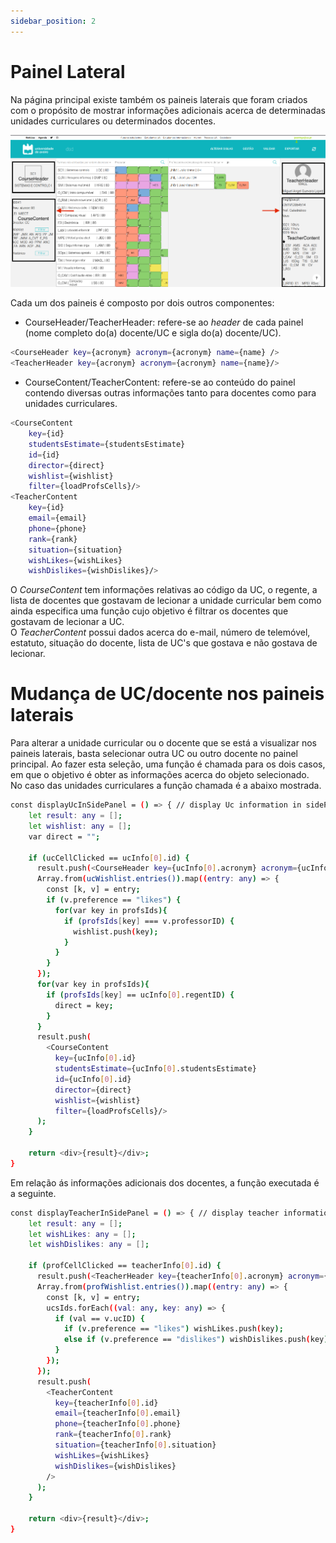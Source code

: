 ```yaml
---
sidebar_position: 2
---
```


# Painel Lateral

Na página principal existe também os paineis laterais que foram criados com o propósito de mostrar informações adicionais acerca de determinadas unidades curriculares ou determinados docentes.

![Sidepanel](./sidepanels.png)

Cada um dos paineis é composto por dois outros componentes:
- CourseHeader/TeacherHeader: refere-se ao *header* de cada painel (nome completo do(a) docente/UC e sigla do(a) docente/UC).
```bash
<CourseHeader key={acronym} acronym={acronym} name={name} />
<TeacherHeader key={acronym} acronym={acronym} name={name}/>
```
- CourseContent/TeacherContent: refere-se ao conteúdo do painel contendo diversas outras informações tanto para docentes como para unidades curriculares.
```bash
<CourseContent
    key={id}
    studentsEstimate={studentsEstimate}
    id={id}
    director={direct}
    wishlist={wishlist}
    filter={loadProfsCells}/>
<TeacherContent
    key={id}
    email={email}
    phone={phone}
    rank={rank} 
    situation={situation}
    wishLikes={wishLikes}
    wishDislikes={wishDislikes}/>
```
O *CourseContent* tem informações relativas ao código da UC, o regente, a lista de docentes que gostavam de lecionar a unidade curricular bem como ainda especifica uma função cujo objetivo é filtrar os docentes que gostavam de lecionar a UC.<br/>
O *TeacherContent* possui dados acerca do e-mail, número de telemóvel, estatuto, situação do docente, lista de UC's que gostava e não gostava de lecionar.

# Mudança de UC/docente nos paineis laterais

Para alterar a unidade curricular ou o docente que se está a visualizar nos paineis laterais, basta selecionar outra UC ou outro docente no painel principal.
Ao fazer esta seleção, uma função é chamada para os dois casos, em que o objetivo é obter as informações acerca do objeto selecionado.<br/>
No caso das unidades curriculares a função chamada é a abaixo mostrada.
```bash
const displayUcInSidePanel = () => { // display Uc information in sidePanel
    let result: any = [];
    let wishlist: any = [];
    var direct = "";

    if (ucCellClicked == ucInfo[0].id) {
      result.push(<CourseHeader key={ucInfo[0].acronym} acronym={ucInfo[0].acronym} name={ucInfo[0].name} />);
      Array.from(ucWishlist.entries()).map((entry: any) => {
        const [k, v] = entry;
        if (v.preference == "likes") {
          for(var key in profsIds){
            if (profsIds[key] === v.professorID) {
              wishlist.push(key);
            }
          }
        }
      });
      for(var key in profsIds){
        if (profsIds[key] == ucInfo[0].regentID) {
          direct = key;
        }
      }
      result.push(
        <CourseContent
          key={ucInfo[0].id}
          studentsEstimate={ucInfo[0].studentsEstimate}
          id={ucInfo[0].id}
          director={direct}
          wishlist={wishlist}
          filter={loadProfsCells}/>
      );
    }

    return <div>{result}</div>;
}
```

Em relação ás informações adicionais dos docentes, a função executada é a seguinte.
```bash
const displayTeacherInSidePanel = () => { // display teacher information in sidePanel
    let result: any = [];
    let wishLikes: any = [];
    let wishDislikes: any = [];

    if (profCellClicked == teacherInfo[0].id) {
      result.push(<TeacherHeader key={teacherInfo[0].acronym} acronym={teacherInfo[0].acronym} name={teacherInfo[0].name}/>);
      Array.from(profWishlist.entries()).map((entry: any) => {
        const [k, v] = entry;
        ucsIds.forEach((val: any, key: any) => {
          if (val == v.ucID) {
            if (v.preference == "likes") wishLikes.push(key);
            else if (v.preference == "dislikes") wishDislikes.push(key);
          }
        });
      });
      result.push(
        <TeacherContent
          key={teacherInfo[0].id}
          email={teacherInfo[0].email}
          phone={teacherInfo[0].phone}
          rank={teacherInfo[0].rank} 
          situation={teacherInfo[0].situation}
          wishLikes={wishLikes}
          wishDislikes={wishDislikes}
        />
      );
    }

    return <div>{result}</div>;
}
```